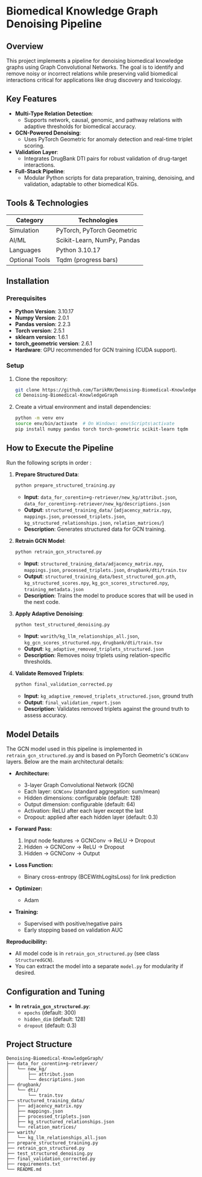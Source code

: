 # Biomedical Knowledge Graph Denoising Pipeline

## Overview
This project implements a pipeline for denoising biomedical knowledge graphs using Graph Convolutional Networks. The goal is to identify and remove noisy or incorrect relations while preserving valid biomedical interactions critical for applications like drug discovery and toxicology. 


## Key Features
- **Multi-Type Relation Detection**:
  - Supports network, causal, genomic, and pathway relations with adaptive thresholds for biomedical accuracy.
- **GCN-Powered Denoising**:
  - Uses PyTorch Geometric for anomaly detection and real-time triplet scoring.
- **Validation Layer**:
  - Integrates DrugBank DTI pairs for robust validation of drug-target interactions.
- **Full-Stack Pipeline**:
  - Modular Python scripts for data preparation, training, denoising, and validation, adaptable to other biomedical KGs.

## Tools & Technologies
| Category          | Technologies                          |
|-------------------|---------------------------------------|
| Simulation        | PyTorch, PyTorch Geometric            |
| AI/ML             | Scikit-Learn, NumPy, Pandas           |
| Languages         | Python 3.10.17                        |
| Optional Tools    | Tqdm (progress bars)                  |

## Installation
### Prerequisites
- **Python Version**: 3.10.17
- **Numpy Version**: 2.0.1
- **Pandas version**: 2.2.3
- **Torch version**: 2.5.1
- **sklearn version**: 1.6.1
- **torch_geometric version**: 2.6.1
- **Hardware**: GPU recommended for GCN training (CUDA support).

### Setup
1. Clone the repository:
   ```bash
   git clone https://github.com/TarikRH/Denoising-Biomedical-KnowledgeGraph.git
   cd Denoising-Biomedical-KnowledgeGraph
   ```
2. Create a virtual environment and install dependencies:
   ```bash
   python -m venv env
   source env/bin/activate  # On Windows: env\Scripts\activate
   pip install numpy pandas torch torch-geometric scikit-learn tqdm
   ```


## How to Execute the Pipeline
Run the following scripts in order : 

1. **Prepare Structured Data**:
   ```bash
   python prepare_structured_training.py
   ```
   - **Input**: `data_for_corentin+g-retriever/new_kg/attribut.json`, `data_for_corentin+g-retriever/new_kg/descriptions.json`
   - **Output**: `structured_training_data/` (`adjacency_matrix.npy`, `mappings.json`, `processed_triplets.json`, `kg_structured_relationships.json`, `relation_matrices/`)
   - **Description**: Generates structured data for GCN training.

2. **Retrain GCN Model**:
   ```bash
   python retrain_gcn_structured.py
   ```
   - **Input**: `structured_training_data/adjacency_matrix.npy`, `mappings.json`, `processed_triplets.json`, `drugbank/dti/train.tsv`
   - **Output**: `structured_training_data/best_structured_gcn.pth`, `kg_structured_scores.npy`, `kg_gcn_scores_structured.npy`, `training_metadata.json`
   - **Description**: Trains the model to produce scores that will be used in the next code.

3. **Apply Adaptive Denoising**:
   ```bash
   python test_structured_denoising.py
   ```
   - **Input**: `warith/kg_llm_relationships_all.json`, `kg_gcn_scores_structured.npy`, `drugbank/dti/train.tsv`
   - **Output**: `kg_adaptive_removed_triplets_structured.json`
   - **Description**: Removes noisy triplets using relation-specific thresholds.


4. **Validate Removed Triplets**:
   ```bash
   python final_validation_corrected.py
   ```
   - **Input**: `kg_adaptive_removed_triplets_structured.json`, ground truth
   - **Output**: `final_validation_report.json`
   - **Description**: Validates removed triplets against the ground truth to assess accuracy.



## Model Details

The GCN model used in this pipeline is implemented in `retrain_gcn_structured.py` and is based on PyTorch Geometric's `GCNConv` layers. Below are the main architectural details:

- **Architecture:**
  - 3-layer Graph Convolutional Network (GCN)
  - Each layer: `GCNConv` (standard aggregation: sum/mean)
  - Hidden dimensions: configurable (default: 128)
  - Output dimension: configurable (default: 64)
  - Activation: ReLU after each layer except the last
  - Dropout: applied after each hidden layer (default: 0.3)

- **Forward Pass:**
  1. Input node features → GCNConv → ReLU → Dropout
  2. Hidden → GCNConv → ReLU → Dropout
  3. Hidden → GCNConv → Output

- **Loss Function:**
  - Binary cross-entropy (BCEWithLogitsLoss) for link prediction

- **Optimizer:**
  - Adam

- **Training:**
  - Supervised with positive/negative pairs 
  - Early stopping based on validation AUC 

**Reproducibility:**
- All model code is in `retrain_gcn_structured.py` (see class `StructuredGCN`).
- You can extract the model into a separate `model.py` for modularity if desired.

## Configuration and Tuning
- **In `retrain_gcn_structured.py`**:
  - `epochs` (default: 300)
  - `hidden_dim` (default: 128)
  - `dropout` (default: 0.3)



## Project Structure
```
Denoising-Biomedical-KnowledgeGraph/
├── data_for_corentin+g-retriever/
│   └── new_kg/
│       ├── attribut.json
│       └── descriptions.json
├── drugbank/
│   └── dti/
│       └── train.tsv
├── structured_training_data/
│   ├── adjacency_matrix.npy
│   ├── mappings.json
│   ├── processed_triplets.json
│   ├── kg_structured_relationships.json
│   └── relation_matrices/
├── warith/
│   └── kg_llm_relationships_all.json
├── prepare_structured_training.py
├── retrain_gcn_structured.py
├── test_structured_denoising.py
├── final_validation_corrected.py
├── requirements.txt
└── README.md
```
